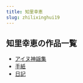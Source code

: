 ```yaml
---
title: 知里幸恵
slug: zhilixinghui19
---
```


## 知里幸恵の作品一覧

- [アイヌ神謡集](ainushenyaojifb)
- [手紙](shouzhibf)
- [日記](rijia2)
